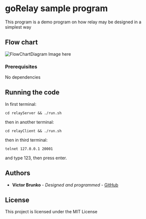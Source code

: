 # goRelay sample program

This program is a demo program on how relay may be designed in a simplest way

## Flow chart

![FlowChartDiagram Image here](https://github.com/wildneuro/goRelay/blob/master/docs/goRelay.png "goRelay Diagram")

### Prerequisites

No dependencies

## Running the code

In first terminal:
```
cd relayServer && ./run.sh
```

then in another terminal:

```
cd relayClient && ./run.sh
```

then in third terminal:

```
telnet 127.0.0.1 20001
```

and type 123, then press enter.

## Authors

* **Victor Brunko** - *Designed and programmed* - [GitHub](https://github.com/wildneuro)

## License

This project is licensed under the MIT License
